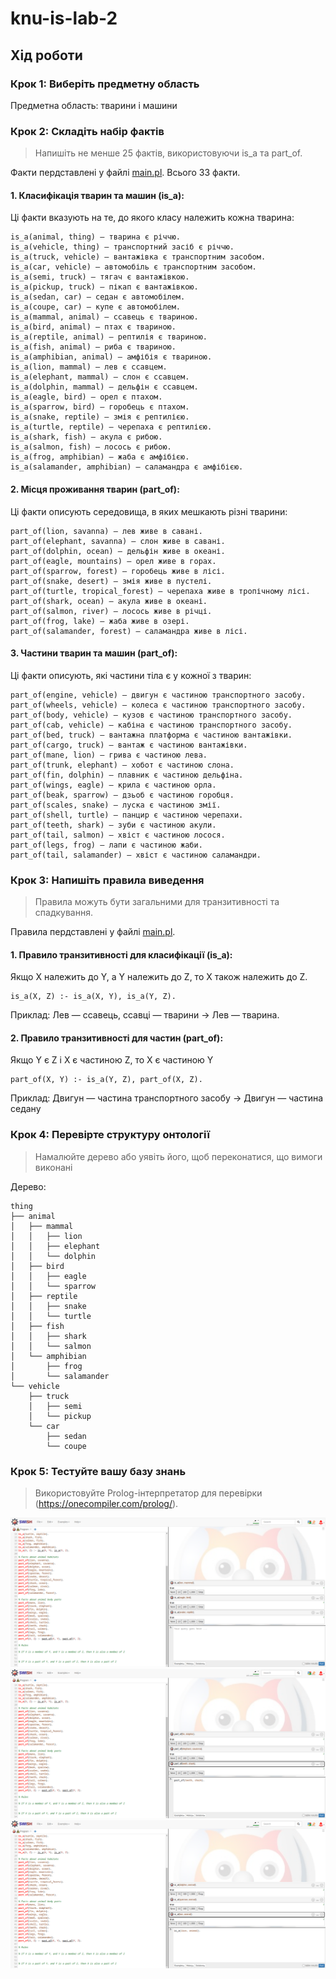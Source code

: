# knu-is-lab-2

## Хід роботи

### Крок 1: Виберіть предметну область

Предметна область: тварини і машини

### Крок 2: Складіть набір фактів

> Напишіть не менше 25 фактів, використовуючи is_a та part_of.

Факти пердставлені у файлі [main.pl](/main.pl). Всього 33 факти.

#### 1. Класифікація тварин та машин (is_a):

Ці факти вказують на те, до якого класу належить кожна тварина:

```
is_a(animal, thing) — тварина є річчю.
is_a(vehicle, thing) — транспортний засіб є річчю.
is_a(truck, vehicle) — вантажівка є транспортним засобом.
is_a(car, vehicle) — автомобіль є транспортним засобом.
is_a(semi, truck) — тягач є вантажівкою.
is_a(pickup, truck) — пікап є вантажівкою.
is_a(sedan, car) — седан є автомобілем.
is_a(coupe, car) — купе є автомобілем.
is_a(mammal, animal) — ссавець є твариною.
is_a(bird, animal) — птах є твариною.
is_a(reptile, animal) — рептилія є твариною.
is_a(fish, animal) — риба є твариною.
is_a(amphibian, animal) — амфібія є твариною.
is_a(lion, mammal) — лев є ссавцем.
is_a(elephant, mammal) — слон є ссавцем.
is_a(dolphin, mammal) — дельфін є ссавцем.
is_a(eagle, bird) — орел є птахом.
is_a(sparrow, bird) — горобець є птахом.
is_a(snake, reptile) — змія є рептилією.
is_a(turtle, reptile) — черепаха є рептилією.
is_a(shark, fish) — акула є рибою.
is_a(salmon, fish) — лосось є рибою.
is_a(frog, amphibian) — жаба є амфібією.
is_a(salamander, amphibian) — саламандра є амфібією.
```

#### 2. Місця проживання тварин (part_of):

Ці факти описують середовища, в яких мешкають різні тварини:

```
part_of(lion, savanna) — лев живе в савані.
part_of(elephant, savanna) — слон живе в савані.
part_of(dolphin, ocean) — дельфін живе в океані.
part_of(eagle, mountains) — орел живе в горах.
part_of(sparrow, forest) — горобець живе в лісі.
part_of(snake, desert) — змія живе в пустелі.
part_of(turtle, tropical_forest) — черепаха живе в тропічному лісі.
part_of(shark, ocean) — акула живе в океані.
part_of(salmon, river) — лосось живе в річці.
part_of(frog, lake) — жаба живе в озері.
part_of(salamander, forest) — саламандра живе в лісі.
```

#### 3. Частини тварин та машин (part_of):

Ці факти описують, які частини тіла є у кожної з тварин:

```
part_of(engine, vehicle) — двигун є частиною транспортного засобу.
part_of(wheels, vehicle) — колеса є частиною транспортного засобу.
part_of(body, vehicle) — кузов є частиною транспортного засобу.
part_of(cab, vehicle) — кабіна є частиною транспортного засобу.
part_of(bed, truck) — вантажна платформа є частиною вантажівки.
part_of(cargo, truck) — вантаж є частиною вантажівки.
part_of(mane, lion) — грива є частиною лева.
part_of(trunk, elephant) — хобот є частиною слона.
part_of(fin, dolphin) — плавник є частиною дельфіна.
part_of(wings, eagle) — крила є частиною орла.
part_of(beak, sparrow) — дзьоб є частиною горобця.
part_of(scales, snake) — луска є частиною змії.
part_of(shell, turtle) — панцир є частиною черепахи.
part_of(teeth, shark) — зуби є частиною акули.
part_of(tail, salmon) — хвіст є частиною лосося.
part_of(legs, frog) — лапи є частиною жаби.
part_of(tail, salamander) — хвіст є частиною саламандри.
```

### Крок 3: Напишіть правила виведення

> Правила можуть бути загальними для транзитивності та спадкування.

Правила пердставлені у файлі [main.pl](/main.pl).

#### 1. Правило транзитивності для класифікації (is_a):

Якщо X належить до Y, а Y належить до Z, то X також належить до Z.

```
is_a(X, Z) :- is_a(X, Y), is_a(Y, Z).
```

Приклад: Лев — ссавець, ссавці — тварини → Лев — тварина.

#### 2. Правило транзитивності для частин (part_of):

Якщо Y є Z і X є частиною Z, то X є частиною Y

```
part_of(X, Y) :- is_a(Y, Z), part_of(X, Z).
```

Приклад: Двигун —  частина транспортного засобу → Двигун — частина седану

### Крок 4: Перевірте структуру онтології

> Намалюйте дерево або уявіть його, щоб переконатися, що вимоги виконані

Дерево:
```
thing
├── animal
│   ├── mammal
│   │   ├── lion
│   │   ├── elephant
│   │   └── dolphin
│   ├── bird
│   │   ├── eagle
│   │   └── sparrow
│   ├── reptile
│   │   ├── snake
│   │   └── turtle
│   ├── fish
│   │   ├── shark
│   │   └── salmon
│   └── amphibian
│       ├── frog
│       └── salamander
└── vehicle
    ├── truck
    │   ├── semi
    │   └── pickup
    └── car
        ├── sedan
        └── coupe

```

### Крок 5: Тестуйте вашу базу знань

> Використовуйте Prolog-інтерпретатор для перевірки (https://onecompiler.com/prolog/).

![example 1](/demonstration/example-1.png)
![example 1](/demonstration/example-2.png)
![example 1](/demonstration/example-3.png)
